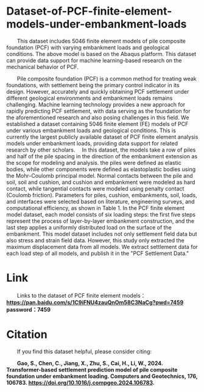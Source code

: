 # Dataset-of-PCF-finite-element-models-under-embankment-loads
&ensp;&ensp;&ensp;&ensp;This dataset includes 5046 finite element models of pile composite foundation (PCF) with varying embankment loads and geological conditions. The above model is based on the Abaqus platform. This dataset can provide data support for machine learning-based research on the mechanical behavior of PCF.

&ensp;&ensp;&ensp;&ensp;Pile composite foundation (PCF) is a common method for treating weak foundations, with settlement being the primary control indicator in its design. However, accurately and quickly obtaining PCF settlement under different geological environments and embankment loads remains challenging. Machine learning technology provides a new approach for rapidly predicting PCF settlement, with data serving as the foundation for the aforementioned research and also posing challenges in this field. We established a dataset containing 5046 finite element (FE) models of PCF under various embankment loads and geological conditions. This is currently the largest publicly available dataset of PCF finite element analysis models under embankment loads, providing data support for related research by other scholars.
&ensp;&ensp;In this dataset, the models take a row of piles and half of the pile spacing in the direction of the embankment extension as the scope for modeling and analysis. the piles were defined as elastic bodies, while other components were defined as elastoplastic bodies using the Mohr-Coulomb principal model. Normal contacts between the pile and soil, soil and cushion, and cushion and embankment were modeled as hard contact, while tangential contacts were modeled using penalty contact (Coulomb friction). Parameters for piles, cushion, embankments, soil, loads, and interfaces were selected based on literature, engineering surveys, and computational efficiency, as shown in Table 1.
In the PCF finite element model dataset, each model consists of six loading steps: the first five steps represent the process of layer-by-layer embankment construction, and the last step applies a uniformly distributed load on the surface of the embankment. This model dataset includes not only settlement field data but also stress and strain field data. However, this study only extracted the maximum displacement data from all models. We extract settlement data for each load step of all models, and publish it in the "PCF Settlement Data."


# Link


&ensp;&ensp;&ensp;&ensp;Links to the dataset of PCF finite element models：**https://pan.baidu.com/s/1C9iFNU4zauQnOm58C3NaCg?pwd=7459  &ensp;&ensp; password：7459**

# Citation
&ensp;&ensp;&ensp;&ensp;If you find this dataset helpful, please consider citing:

&ensp;&ensp;&ensp;&ensp;**Gao, S., Chen, C., Jiang, X., Zhu, S., Cai, H., Li, W., 2024. Transformer-based settlement prediction model of pile composite foundation under embankment loading. Computers and Geotechnics, 176, 106783. https://doi.org/10.1016/j.compgeo.2024.106783.**
